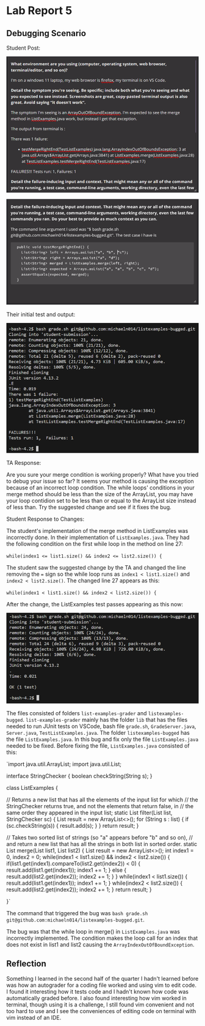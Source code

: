 # Lab Report 5

## Debugging Scenario

Student Post:

![Image](0605_0936_45.png)

![Image](firefox_0605_0937_01.png)

Their initial test and output:

![Image](Code_0604_1703_09.png)

TA Response:

Are you sure your merge condition is working properly? What have you tried to debug your issue so far? It seems your method is causing the exception because of an incorrect loop condition. The while loops' conditions in your merge method should be less than the size of the ArrayList, you may have your loop contidion set to be less than or equal to the ArrayList size instead of less than. Try the suggested change and see if it fixes the bug.

Student Response to Changes:

The student's implementation of the merge method in ListExamples was incorrectly done. In their implementation of `ListExamples.java`. They had the following condition on the first while loop in the method on line 27:

`while(index1 <= list1.size() && index2 <= list2.size()) {`

The student saw the suggested change by the TA and changed the line removing the `=` sign so the while loop runs as `index1 < list1.size()` and `index2 < list2.size()`. The changed line 27 appears as this:

`while(index1 < list1.size() && index2 < list2.size()) {`

After the change, the ListExamples test passes appearing as this now:

![Image](Code_0605_0956_00.png)

The files consisted of folders `list-examples-grader` and `listexamples-bugged`. `list-examples-grader` mainly has the folder `lib` that has the files needed to run JUnit tests on VSCode, bash file `grade.sh`, `GradeServer.java`, `Server.java`, `TestListExamples.java`. The folder `listexamples-bugged` has the file `ListExamples.java`. In this bug and fix only the file `ListExamples.java` needed to be fixed. Before fixing the file, `ListExamples.java` consisted of this:

`import java.util.ArrayList;
import java.util.List;

interface StringChecker { boolean checkString(String s); }

class ListExamples {

  // Returns a new list that has all the elements of the input list for which
  // the StringChecker returns true, and not the elements that return false, in
  // the same order they appeared in the input list;
  static List<String> filter(List<String> list, StringChecker sc) {
    List<String> result = new ArrayList<>();
    for (String s : list) {
      if (sc.checkString(s)) {
        result.add(s);
      }
    }
    return result;
  }

  
  // Takes two sorted list of strings (so "a" appears before "b" and so on),
  // and return a new list that has all the strings in both list in sorted order.
  static List<String> merge(List<String> list1, List<String> list2) {
    List<String> result = new ArrayList<>();
    int index1 = 0, index2 = 0;
    while(index1 < list1.size() && index2 < list2.size()) {
      if(list1.get(index1).compareTo(list2.get(index2)) < 0) {
        result.add(list1.get(index1));
        index1 += 1;
      }
      else {
        result.add(list2.get(index2));
        index2 += 1;
      }
    }
    while(index1 < list1.size()) {
      result.add(list1.get(index1));
      index1 += 1;
    }
    while(index2 < list2.size()) {
      result.add(list2.get(index2));
      index2 += 1;
    }
    return result;
  }
  
}`

The command that triggered the bug was `bash grade.sh git@github.com:michaeln014/listexamples-bugged.git`.

The bug was that the while loop in merge() in `ListExamples.java` was incorrectly implemented. The condition makes the loop call for an index that does not exist in list1 and list2 causing the `ArrayIndexOutOfBoundException`.

## Reflection

Something I learned in the second half of the quarter I hadn't learned before was how an autograder for a coding file worked and using vim to edit code. I found it interesting how it tests code and I hadn't known how code was automatically graded before. I also found interesting how vim worked in terminal, though using it is a challenge, I still found vim convenient and not too hard to use and I see the conveniences of editing code on terminal with vim instead of an IDE.
